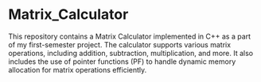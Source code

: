 # Matrix_Calculator
This repository contains a Matrix Calculator implemented in C++ as a part of my first-semester project. The calculator supports various matrix operations, including addition, subtraction, multiplication, and more. It also includes the use of pointer functions (PF) to handle dynamic memory allocation for matrix operations efficiently.
